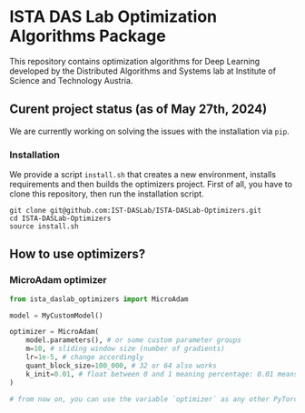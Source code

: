 # ISTA DAS Lab Optimization Algorithms Package
This repository contains optimization algorithms for Deep Learning developed by 
the Distributed Algorithms and Systems lab at Institute of Science and Technology Austria.

## Curent project status (as of May 27th, 2024)
We are currently working on solving the issues with the installation via `pip`. 

### Installation
We provide a script `install.sh` that creates a new environment, installs requirements 
and then builds the optimizers project. First of all, you have to clone this repository, then 
run the installation script.
```shell
git clone git@github.com:IST-DASLab/ISTA-DASLab-Optimizers.git
cd ISTA-DASLab-Optimizers
source install.sh
```

## How to use optimizers?

### MicroAdam optimizer
```python
from ista_daslab_optimizers import MicroAdam

model = MyCustomModel()

optimizer = MicroAdam(
    model.parameters(), # or some custom parameter groups
    m=10, # sliding window size (number of gradients)
    lr=1e-5, # change accordingly
    quant_block_size=100_000, # 32 or 64 also works
    k_init=0.01, # float between 0 and 1 meaning percentage: 0.01 means 1%
)

# from now on, you can use the variable `optimizer` as any other PyTorch optimizer
```